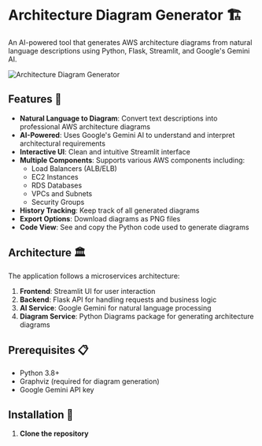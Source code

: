 # Architecture Diagram Generator 🏗️

An AI-powered tool that generates AWS architecture diagrams from natural language descriptions using Python, Flask, Streamlit, and Google's Gemini AI.

![Architecture Diagram Generator](![image](https://github.com/user-attachments/assets/59ea34cf-08c2-4928-9d26-85514920eaaf)
)

## Features 🌟

- **Natural Language to Diagram**: Convert text descriptions into professional AWS architecture diagrams
- **AI-Powered**: Uses Google's Gemini AI to understand and interpret architectural requirements
- **Interactive UI**: Clean and intuitive Streamlit interface
- **Multiple Components**: Supports various AWS components including:
  - Load Balancers (ALB/ELB)
  - EC2 Instances
  - RDS Databases
  - VPCs and Subnets
  - Security Groups
- **History Tracking**: Keep track of all generated diagrams
- **Export Options**: Download diagrams as PNG files
- **Code View**: See and copy the Python code used to generate diagrams

## Architecture 🏛️

The application follows a microservices architecture:

1. **Frontend**: Streamlit UI for user interaction
2. **Backend**: Flask API for handling requests and business logic
3. **AI Service**: Google Gemini for natural language processing
4. **Diagram Service**: Python Diagrams package for generating architecture diagrams

## Prerequisites 📋

- Python 3.8+
- Graphviz (required for diagram generation)
- Google Gemini API key

## Installation 🚀

1. **Clone the repository**

